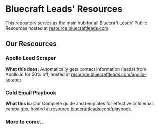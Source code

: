 # Bluecraft Leads' Resources

This repository serves as the main hub for all Bluecraft Leads' Public Resources hosted at [resource.bluecraftleads.com](https://resource.bluecraftleads.com).

## Our Rescources

### Apollo Lead Scraper

**What this does:** Automatically gets contact information (leads) from Apollo.io for 50% off, hosted at [resource.bluecraftleads.com/apollo-scraper](https://resources.bluecraftleads.com/apollo-scraper).

### Cold Email Playbook

**What this is:** Our Complete guide and templates for effective cold email campaigns, hosted at [resource.bluecraftleads.com/playbook](https://resources.bluecraftleads.com/playbook)

### More to come...